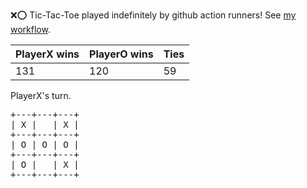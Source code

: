 :x::o: Tic-Tac-Toe played indefinitely by github action runners! See [my workflow](.github/workflows/play.yaml).

|PlayerX wins|PlayerO wins|Ties|
|-|-|-|
|131|120|59|

PlayerX's turn.

<pre>
+---+---+---+
| X |   | X |
+---+---+---+
| O | O | O |
+---+---+---+
| O |   | X |
+---+---+---+
</pre>